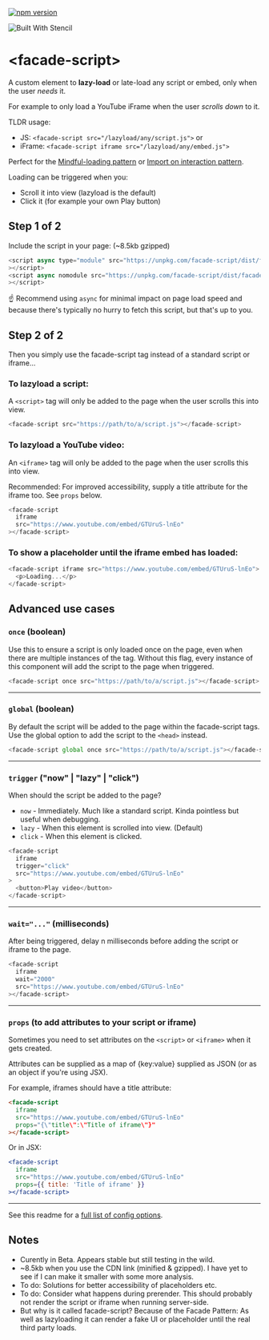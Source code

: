 [![npm version](https://badge.fury.io/js/facade-script.svg)](https://badge.fury.io/js/facade-script)

![Built With Stencil](https://img.shields.io/badge/-Built%20With%20Stencil-16161d.svg?logo=data%3Aimage%2Fsvg%2Bxml%3Bbase64%2CPD94bWwgdmVyc2lvbj0iMS4wIiBlbmNvZGluZz0idXRmLTgiPz4KPCEtLSBHZW5lcmF0b3I6IEFkb2JlIElsbHVzdHJhdG9yIDE5LjIuMSwgU1ZHIEV4cG9ydCBQbHVnLUluIC4gU1ZHIFZlcnNpb246IDYuMDAgQnVpbGQgMCkgIC0tPgo8c3ZnIHZlcnNpb249IjEuMSIgaWQ9IkxheWVyXzEiIHhtbG5zPSJodHRwOi8vd3d3LnczLm9yZy8yMDAwL3N2ZyIgeG1sbnM6eGxpbms9Imh0dHA6Ly93d3cudzMub3JnLzE5OTkveGxpbmsiIHg9IjBweCIgeT0iMHB4IgoJIHZpZXdCb3g9IjAgMCA1MTIgNTEyIiBzdHlsZT0iZW5hYmxlLWJhY2tncm91bmQ6bmV3IDAgMCA1MTIgNTEyOyIgeG1sOnNwYWNlPSJwcmVzZXJ2ZSI%2BCjxzdHlsZSB0eXBlPSJ0ZXh0L2NzcyI%2BCgkuc3Qwe2ZpbGw6I0ZGRkZGRjt9Cjwvc3R5bGU%2BCjxwYXRoIGNsYXNzPSJzdDAiIGQ9Ik00MjQuNywzNzMuOWMwLDM3LjYtNTUuMSw2OC42LTkyLjcsNjguNkgxODAuNGMtMzcuOSwwLTkyLjctMzAuNy05Mi43LTY4LjZ2LTMuNmgzMzYuOVYzNzMuOXoiLz4KPHBhdGggY2xhc3M9InN0MCIgZD0iTTQyNC43LDI5Mi4xSDE4MC40Yy0zNy42LDAtOTIuNy0zMS05Mi43LTY4LjZ2LTMuNkgzMzJjMzcuNiwwLDkyLjcsMzEsOTIuNyw2OC42VjI5Mi4xeiIvPgo8cGF0aCBjbGFzcz0ic3QwIiBkPSJNNDI0LjcsMTQxLjdIODcuN3YtMy42YzAtMzcuNiw1NC44LTY4LjYsOTIuNy02OC42SDMzMmMzNy45LDAsOTIuNywzMC43LDkyLjcsNjguNlYxNDEuN3oiLz4KPC9zdmc%2BCg%3D%3D&colorA=16161d&style=flat-square)

# \<facade-script>

A custom element to **lazy-load** or late-load any script or embed, only when the user _needs_ it.

For example to only load a YouTube iFrame when the user _scrolls down_ to it.

TLDR usage:

- JS: `<facade-script src="/lazyload/any/script.js">` or
- iFrame: `<facade-script iframe src="/lazyload/any/embed.js">`

Perfect for the [Mindful-loading pattern](https://uxdesign.cc/boost-page-speed-with-mindful-loading-28905edac84d) or [Import on interaction pattern](https://addyosmani.com/blog/import-on-interaction/).

Loading can be triggered when you:

- Scroll it into view (lazyload is the default)
- Click it (for example your own Play button)

## Step 1 of 2

Include the script in your page: (~8.5kb gzipped)

```js
<script async type="module" src="https://unpkg.com/facade-script/dist/facade-script/facade-script.esm.js"
></script>
<script async nomodule src="https://unpkg.com/facade-script/dist/facade-script/facade-script.js"
></script>
```

☝️ Recommend using `async` for minimal impact on page load speed and because there's typically no hurry to fetch this script, but that's up to you.

## Step 2 of 2

Then you simply use the facade-script tag instead of a standard script or iframe...

### To lazyload a script:

A `<script>` tag will only be added to the page when the user scrolls this into view.

```js
<facade-script src="https://path/to/a/script.js"></facade-script>
```

### To lazyload a YouTube video:

An `<iframe>` tag will only be added to the page when the user scrolls this into view.

Recommended: For improved accessibility, supply a title attribute for the iframe too. See `props` below.

```js
<facade-script
  iframe
  src="https://www.youtube.com/embed/GTUruS-lnEo"
></facade-script>
```

### To show a placeholder until the iframe embed has loaded:

```js
<facade-script iframe src="https://www.youtube.com/embed/GTUruS-lnEo">
  <p>Loading...</p>
</facade-script>
```

## Advanced use cases

### `once` (boolean)

Use this to ensure a script is only loaded once on the page, even when there are multiple instances of the tag. Without this flag, every instance of this component will add the script to the page when triggered.

```js
<facade-script once src="https://path/to/a/script.js"></facade-script>
```

---

### `global` (boolean)

By default the script will be added to the page within the facade-script tags. Use the global option to add the script to the `<head>` instead.

```js
<facade-script global once src="https://path/to/a/script.js"></facade-script>
```

---

### `trigger` ("now" | "lazy" | "click")

When should the script be added to the page?

- `now` - Immediately. Much like a standard script. Kinda pointless but useful when debugging.
- `lazy` - When this element is scrolled into view. (Default)
- `click` - When this element is clicked.

```js
<facade-script
  iframe
  trigger="click"
  src="https://www.youtube.com/embed/GTUruS-lnEo"
>
  <button>Play video</button>
</facade-script>
```

---

### `wait="..."` (milliseconds)

After being triggered, delay n milliseconds before adding the script or iframe to the page.

```js
<facade-script
  iframe
  wait="2000"
  src="https://www.youtube.com/embed/GTUruS-lnEo"
></facade-script>
```

---

### `props` (to add attributes to your script or iframe)

Sometimes you need to set attributes on the `<script>` or `<iframe>` when it gets created.

Attributes can be supplied as a map of {key:value} supplied as JSON (or as an object if you're using JSX).

For example, iframes should have a title attribute:

```html
<facade-script
  iframe
  src="https://www.youtube.com/embed/GTUruS-lnEo"
  props="{\"title\":\"Title of iframe\"}"
></facade-script>
```

Or in JSX:

```jsx
<facade-script
  iframe
  src="https://www.youtube.com/embed/GTUruS-lnEo"
  props={{ title: 'Title of iframe' }}
></facade-script>
```

---

See this readme for a [full list of config options](https://github.com/georgeadamson/facade-script/tree/master/src/components/facade-script).

## Notes

- Curently in Beta. Appears stable but still testing in the wild.
- ~8.5kb when you use the CDN link (minified & gzipped). I have yet to see if I can make it smaller with some more analysis.
- To do: Solutions for better accessibility of placeholders etc.
- To do: Consider what happens during prerender. This should probably not render the script or iframe when running server-side.
- But why is it called facade-script? Because of the Facade Pattern: As well as lazyloading it can render a fake UI or placeholder until the real third party loads.
